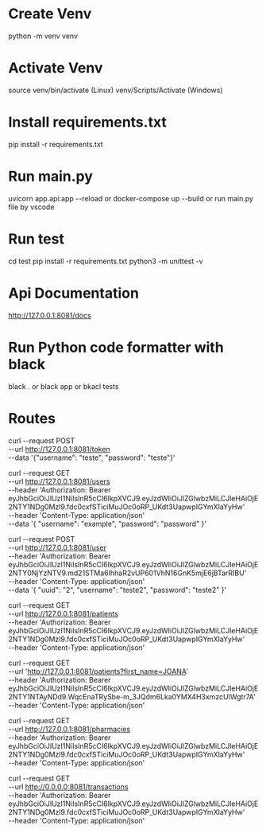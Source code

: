 # Create Venv
python -m venv venv
# Activate Venv
source venv/bin/activate (Linux)
venv/Scripts/Activate (Windows)

# Install requirements.txt
pip install -r requirements.txt

# Run main.py
uvicorn app.api:app --reload
or 
docker-compose up --build
or
run main.py file by vscode

# Run test
cd test
pip install -r requirements.txt
python3 -m unittest -v

# Api Documentation
http://127.0.0.1:8081/docs

# Run Python code formatter with black
black .
or black app
or bkacl tests

# Routes

curl --request POST \
  --url http://127.0.0.1:8081/token \
  --data '{"username": "teste", "password": "teste"}'

curl --request GET \
  --url http://127.0.0.1:8081/users \
  --header 'Authorization: Bearer eyJhbGciOiJIUzI1NiIsInR5cCI6IkpXVCJ9.eyJzdWIiOiJlZGlwbzMiLCJleHAiOjE2NTY1NDg0Mzl9.fdc0cxfSTiciMuJOc0oRP_UKdt3UapwpIGYmXlaYyHw' \
  --header 'Content-Type: application/json' \
  --data '{
		"username": "example",
		"password": "password"
}'

curl --request POST \
  --url http://127.0.0.1:8081/user \
  --header 'Authorization: Bearer eyJhbGciOiJIUzI1NiIsInR5cCI6IkpXVCJ9.eyJzdWIiOiJlZGlwbzMiLCJleHAiOjE2NTY0NjYzNTV9.md21STMa6IhhaR2vUP601VhN16GnK5mjE6jBTarRIBU' \
  --header 'Content-Type: application/json' \
  --data '{
		"uuid": "2",
		"username": "teste2",
		"password": "teste2"
	}'

curl --request GET \
  --url http://127.0.0.1:8081/patients \
  --header 'Authorization: Bearer eyJhbGciOiJIUzI1NiIsInR5cCI6IkpXVCJ9.eyJzdWIiOiJlZGlwbzMiLCJleHAiOjE2NTY1NDg0Mzl9.fdc0cxfSTiciMuJOc0oRP_UKdt3UapwpIGYmXlaYyHw' \
  --header 'Content-Type: application/json'

curl --request GET \
  --url 'http://127.0.0.1:8081/patients?first_name=JOANA' \
  --header 'Authorization: Bearer eyJhbGciOiJIUzI1NiIsInR5cCI6IkpXVCJ9.eyJzdWIiOiJlZGlwbzMiLCJleHAiOjE2NTY1NTAyNDd9.WqcEnaTRySbe-m_3JQdm6Lka0YMX4H3xmzcUIWgtr7A' \
  --header 'Content-Type: application/json'

curl --request GET \
  --url http://127.0.0.1:8081/pharmacies \
  --header 'Authorization: Bearer eyJhbGciOiJIUzI1NiIsInR5cCI6IkpXVCJ9.eyJzdWIiOiJlZGlwbzMiLCJleHAiOjE2NTY1NDg0Mzl9.fdc0cxfSTiciMuJOc0oRP_UKdt3UapwpIGYmXlaYyHw' \
  --header 'Content-Type: application/json'

curl --request GET \
  --url http://0.0.0.0:8081/transactions \
  --header 'Authorization: Bearer eyJhbGciOiJIUzI1NiIsInR5cCI6IkpXVCJ9.eyJzdWIiOiJlZGlwbzMiLCJleHAiOjE2NTY1NDg0Mzl9.fdc0cxfSTiciMuJOc0oRP_UKdt3UapwpIGYmXlaYyHw' \
  --header 'Content-Type: application/json'
